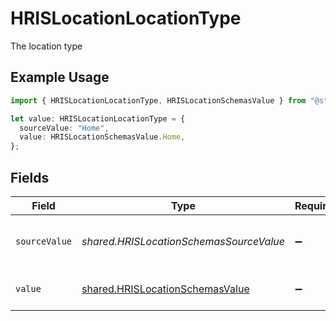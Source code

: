 # HRISLocationLocationType

The location type

## Example Usage

```typescript
import { HRISLocationLocationType, HRISLocationSchemasValue } from "@stackone/stackone-client-ts/sdk/models/shared";

let value: HRISLocationLocationType = {
  sourceValue: "Home",
  value: HRISLocationSchemasValue.Home,
};
```

## Fields

| Field                                                                                     | Type                                                                                      | Required                                                                                  | Description                                                                               | Example                                                                                   |
| ----------------------------------------------------------------------------------------- | ----------------------------------------------------------------------------------------- | ----------------------------------------------------------------------------------------- | ----------------------------------------------------------------------------------------- | ----------------------------------------------------------------------------------------- |
| `sourceValue`                                                                             | *shared.HRISLocationSchemasSourceValue*                                                   | :heavy_minus_sign:                                                                        | The source value of the location type.                                                    | Home                                                                                      |
| `value`                                                                                   | [shared.HRISLocationSchemasValue](../../../sdk/models/shared/hrislocationschemasvalue.md) | :heavy_minus_sign:                                                                        | The type of the location.                                                                 | home                                                                                      |